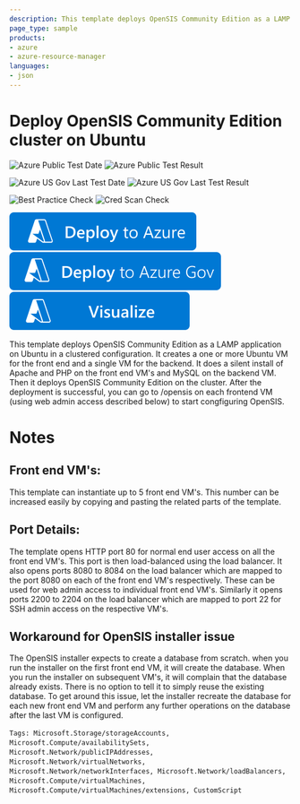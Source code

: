 ```yaml
---
description: This template deploys OpenSIS Community Edition as a LAMP application on Ubuntu. It creates a one or more Ubuntu VM for the front end and a single VM for the backend. It does a silent install of Apache and PHP on the front end VM's and MySQL on the backend VM. Then it deploys OpenSIS Community Edition on the cluster.  After the deployment is successful, you can go to /opensis-ce on each of the front end VM's (using web admin access) to start congfiguring OpenSIS.
page_type: sample
products:
- azure
- azure-resource-manager
languages:
- json
---
```

# Deploy OpenSIS Community Edition cluster on Ubuntu

![Azure Public Test Date](https://azurequickstartsservice.blob.core.windows.net/badges/application-workloads/opensis/opensis-cluster-ubuntu/PublicLastTestDate.svg)
![Azure Public Test Result](https://azurequickstartsservice.blob.core.windows.net/badges/application-workloads/opensis/opensis-cluster-ubuntu/PublicDeployment.svg)

![Azure US Gov Last Test Date](https://azurequickstartsservice.blob.core.windows.net/badges/application-workloads/opensis/opensis-cluster-ubuntu/FairfaxLastTestDate.svg)
![Azure US Gov Last Test Result](https://azurequickstartsservice.blob.core.windows.net/badges/application-workloads/opensis/opensis-cluster-ubuntu/FairfaxDeployment.svg)

![Best Practice Check](https://azurequickstartsservice.blob.core.windows.net/badges/application-workloads/opensis/opensis-cluster-ubuntu/BestPracticeResult.svg)
![Cred Scan Check](https://azurequickstartsservice.blob.core.windows.net/badges/application-workloads/opensis/opensis-cluster-ubuntu/CredScanResult.svg)

[![Deploy to Azure](https://raw.githubusercontent.com/Azure/azure-quickstart-templates/master/1-CONTRIBUTION-GUIDE/images/deploytoazure.svg?sanitize=true)](https://portal.azure.com/#create/Microsoft.Template/uri/https%3A%2F%2Fraw.githubusercontent.com%2FAzure%2Fazure-quickstart-templates%2Fmaster%2Fapplication-workloads%2Fopensis%2Fopensis-cluster-ubuntu%2Fazuredeploy.json)
[![Deploy To Azure US Gov](https://raw.githubusercontent.com/Azure/azure-quickstart-templates/master/1-CONTRIBUTION-GUIDE/images/deploytoazuregov.svg?sanitize=true)]( https://portal.azure.us/#create/Microsoft.Template/uri/https%3A%2F%2Fraw.githubusercontent.com%2FAzure%2Fazure-quickstart-templates%2Fmaster%2Fapplication-workloads%2Fopensis%2Fopensis-cluster-ubuntu%2Fazuredeploy.json)
[![Visualize](https://raw.githubusercontent.com/Azure/azure-quickstart-templates/master/1-CONTRIBUTION-GUIDE/images/visualizebutton.svg?sanitize=true)]( http://armviz.io/#/?load=https%3A%2F%2Fraw.githubusercontent.com%2FAzure%2Fazure-quickstart-templates%2Fmaster%2Fapplication-workloads%2Fopensis%2Fopensis-cluster-ubuntu%2Fazuredeploy.json)

This template deploys OpenSIS Community Edition as a LAMP application on Ubuntu in a clustered configuration. It creates a one or more Ubuntu VM for the front end and a single VM for the backend. It does a silent install of Apache and PHP on the front end VM's and MySQL on the backend VM. Then it deploys OpenSIS Community Edition on the cluster. After the deployment is successful, you can go to /opensis on each frontend VM (using web admin access described below) to start congfiguring OpenSIS.

# Notes

## Front end VM's:
This template can instantiate up to 5 front end VM's. This number can be increased easily by copying and pasting the related parts of the template.

## Port Details:
The template opens HTTP port 80 for normal end user access on all the front end VM's. This port is then load-balanced using the load balancer.
It also opens ports 8080 to 8084 on the load balancer which are mapped to the port 8080 on each of the front end VM's respectively. These can be used for web admin access to individual front end VM's.
Similarly it opens ports 2200 to 2204 on the load balancer which are mapped to port 22 for SSH admin access on the respective VM's.

## Workaround for OpenSIS installer issue
The OpenSIS installer expects to create a database from scratch. when you run the installer on the first front end VM, it will create the database. When you run the installer on subsequent VM's, it will complain that the database already exists. There is no option to tell it to simply reuse the existing database. To get around this issue, let the installer recreate the database for each new front end VM and perform any further operations on the database after the last VM is configured.

`Tags: Microsoft.Storage/storageAccounts, Microsoft.Compute/availabilitySets, Microsoft.Network/publicIPAddresses, Microsoft.Network/virtualNetworks, Microsoft.Network/networkInterfaces, Microsoft.Network/loadBalancers, Microsoft.Compute/virtualMachines, Microsoft.Compute/virtualMachines/extensions, CustomScript`
